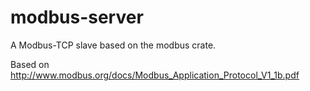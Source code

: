 # modbus-server
A Modbus-TCP slave based on the modbus crate.

Based on http://www.modbus.org/docs/Modbus_Application_Protocol_V1_1b.pdf

